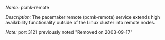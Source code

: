 _Name:_ pcmk-remote

_Description:_ The pacemaker remote (pcmk-remote) service extends high availability functionality outside of the Linux cluster into remote nodes.

_Note:_ port 3121 previously noted "Removed on 2003-09-17"

